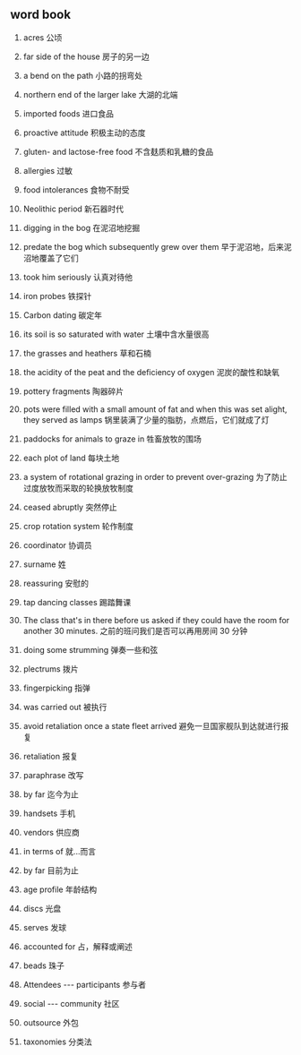 ## word book

1. acres 公顷

2. far side of the house 房子的另一边

3. a bend on the path 小路的拐弯处

4. northern end of the larger lake 大湖的北端

5. imported foods 进口食品

6. proactive attitude 积极主动的态度

7. gluten- and lactose-free food 不含麸质和乳糖的食品

8. allergies 过敏

9. food intolerances 食物不耐受

10. Neolithic period 新石器时代

11. digging in the bog 在泥沼地挖掘

12. predate the bog which subsequently grew over them 早于泥沼地，后来泥沼地覆盖了它们

13. took him seriously 认真对待他

14. iron probes 铁探针

15. Carbon dating 碳定年

16. its soil is so saturated with water 土壤中含水量很高

17. the grasses and heathers 草和石楠

18. the acidity of the peat and the deficiency of oxygen 泥炭的酸性和缺氧

19. pottery fragments 陶器碎片

20. pots were filled with a small amount of fat and when this was set alight, they served as lamps 锅里装满了少量的脂肪，点燃后，它们就成了灯

21. paddocks for animals to graze in 牲畜放牧的围场

22. each plot of land 每块土地

23. a system of rotational grazing in order to prevent over-grazing 为了防止过度放牧而采取的轮换放牧制度

24. ceased abruptly 突然停止

25. crop rotation system 轮作制度

26. coordinator 协调员

27. surname 姓

28. reassuring 安慰的

29. tap dancing classes 踢踏舞课

30. The class that's in there before us asked if they could have the room for another 30 minutes. 之前的班问我们是否可以再用房间 30 分钟

31. doing some strumming 弹奏一些和弦

32. plectrums 拨片

33. fingerpicking 指弹

34. was carried out 被执行

35. avoid retaliation once a state fleet arrived 避免一旦国家舰队到达就进行报复

36. retaliation 报复

37. paraphrase 改写

38. by far 迄今为止

39. handsets 手机

40. vendors 供应商

41. in terms of 就...而言

42. by far 目前为止

43. age profile 年龄结构

44. discs 光盘

45. serves 发球

46. accounted for 占，解释或阐述

47. beads 珠子

48. Attendees --- participants 参与者

49. social --- community 社区

50. outsource 外包

51. taxonomies 分类法
